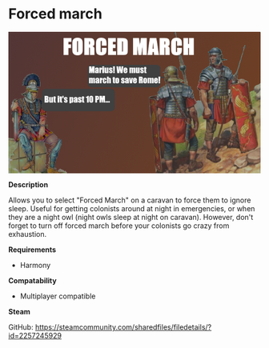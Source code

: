# Forced march
<img align="center" src="https://raw.githubusercontent.com/AriAlavi/Rimworld-ForcedMarch/main/About/preview.png" alt="Title image">

**Description**

Allows you to select "Forced March" on a caravan to force them to ignore sleep. Useful for getting colonists around at night in emergencies, or when they are a night owl (night owls sleep at night on caravan). However, don't forget to turn off forced march before your colonists go crazy from exhaustion.

**Requirements**
- Harmony

**Compatability**
- Multiplayer compatible

**Steam**

GitHub: https://steamcommunity.com/sharedfiles/filedetails/?id=2257245929
